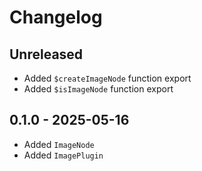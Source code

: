 # Changelog

## Unreleased

- Added `$createImageNode` function export
- Added `$isImageNode` function export

## 0.1.0 - 2025-05-16

- Added `ImageNode`
- Added `ImagePlugin`
